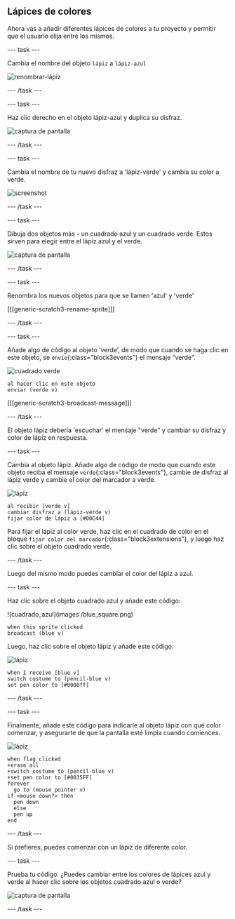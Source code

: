 ## Lápices de colores

Ahora vas a añadir diferentes lápices de colores a tu proyecto y permitir que el usuario elija entre los mismos.

\--- task \---

Cambia el nombre del objeto `lápiz` a `lápiz-azul`

![renombrar-lápiz](images/rename-pencil.png)

\--- /task \---

\--- task \---

Haz clic derecho en el objeto lápiz-azul y duplica su disfraz.

![captura de pantalla](images/paint-blue-duplicate.png)

\--- /task \---

\--- task \---

Cambia el nombre de tu nuevo disfraz a 'lápiz-verde' y cambia su color a verde.

![screenshot](images/paint-pencil-green.png)

\--- /task \---

\--- task \---

Dibuja dos objetos más - un cuadrado azul y un cuadrado verde. Estos sirven para elegir entre el lápiz azul y el verde.

![captura de pantalla](images/paint-selectors.png)

\--- /task \---

\--- task \---

Renombra los nuevos objetos para que se llamen 'azul' y 'verde'

[[[generic-scratch3-rename-sprite]]]

\--- /task \---

\--- task \---

Añade algo de código al objeto ‘verde’, de modo que cuando se haga clic en este objeto, se `envíe`{:class="block3events"} el mensaje “verde”.

![cuadrado verde](images/green_square.png)

```blocks3
al hacer clic en este objeto
enviar (verde v)
```

[[[generic-scratch3-broadcast-message]]]

\--- /task \---

El objeto lápiz debería 'escuchar' el mensaje "verde" y cambiar su disfraz y color de lápiz en respuesta.

\--- task \---

Cambia al objeto lápiz. Añade algo de código de modo que cuando este objeto reciba el mensaje `verde`{:class="block3events"}, cambie de disfraz al lápiz verde y cambie el color del marcador a verde.

![lápiz](images/pencil.png)

```blocks3
al recibir [verde v]
cambiar disfraz a (lápiz-verde v)
fijar color de lápiz a [#00C44]
```

Para fijar el lápiz al color verde, haz clic en el cuadrado de color en el bloque `fijar color del marcador`{:class="block3extensions"}, y luego haz clic sobre el objeto cuadrado verde.

\--- /task \---

Luego del mismo modo puedes cambiar el color del lápiz a azul.

\--- task \---

Haz clic sobre el objeto cuadrado azul y añade este código:

![cuadrado_azul](images /blue_square.png)

```blocks3
when this sprite clicked
broadcast (blue v)
```

Luego, haz clic sobre el objeto lápiz y añade este código:

![lápiz](images/pencil.png)

```blocks3
when I receive [blue v]
switch costume to (pencil-blue v)
set pen color to [#0000ff]
```

\--- /task \---

\--- task \---

Finalmente, añade este código para indicarle al objeto lápiz con qué color comenzar, y asegurarte de que la pantalla esté limpia cuando comiences.

![lápiz](images/pencil.png)

```blocks3
when flag clicked
+erase all
+switch costume to (pencil-blue v)
+set pen color to [#0035FF]
forever
  go to (mouse pointer v)
if <mouse down?> then
  pen down
  else
  pen up
end
```

\--- /task \---

Si prefieres, puedes comenzar con un lápiz de diferente color.

\--- task \---

Prueba tu código. ¿Puedes cambiar entre los colores de lápices azul y verde al hacer clic sobre los objetos cuadrado azul o verde?

![captura de pantalla](images/paint-pens-test.png)

\--- /task \---